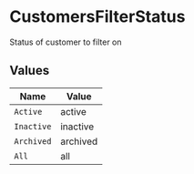 # CustomersFilterStatus

Status of customer to filter on


## Values

| Name       | Value      |
| ---------- | ---------- |
| `Active`   | active     |
| `Inactive` | inactive   |
| `Archived` | archived   |
| `All`      | all        |